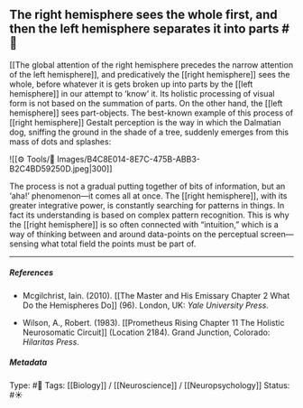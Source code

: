 ## The right hemisphere sees the whole first, and then the left hemisphere separates it into parts #🧠 

[[The global attention of the right hemisphere precedes the narrow attention of the left hemisphere]], and predicatively the [[right hemisphere]] sees the whole, before whatever it is gets broken up into parts by the [[left hemisphere]] in our attempt to ‘know’ it. Its holistic processing of visual form is not based on the summation of parts. On the other hand, the [[left hemisphere]] sees part-objects. The best-known example of this process of [[right hemisphere]] Gestalt perception is the way in which the Dalmatian dog, sniffing the ground in the shade of a tree, suddenly emerges from this mass of dots and splashes:

![[⚙️ Tools/📸 Images/B4C8E014-8E7C-475B-ABB3-B2C4BD59250D.jpeg|300]]

The process is not a gradual putting together of bits of information, but an ‘aha!’ phenomenon—it comes all at once. The [[right hemisphere]], with its greater integrative power, is constantly searching for patterns in things. In fact its understanding is based on complex pattern recognition. This is why the [[right hemisphere]] is so often connected with “intuition,” which is a way of thinking between and around data-points on the perceptual screen—sensing what total field the points must be part of.

___

##### References

- Mcgilchrist, Iain. (2010). [[The Master and His Emissary Chapter 2 What Do the Hemispheres Do]] (96). London, UK: _Yale University Press._

- Wilson, A., Robert. (1983). [[Prometheus Rising Chapter 11 The Holistic Neurosomatic Circuit]] (Location 2184). Grand Junction, Colorado: _Hilaritas Press_.

##### Metadata

Type: #🔴 
Tags: [[Biology]] / [[Neuroscience]] / [[Neuropsychology]] 
Status: #☀️ 